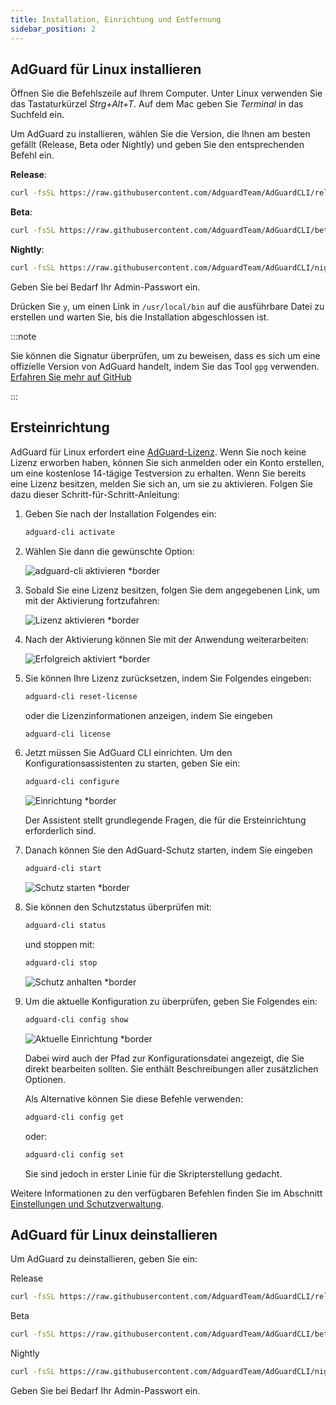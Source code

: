 ```yaml
---
title: Installation, Einrichtung und Entfernung
sidebar_position: 2
---
```


## AdGuard für Linux installieren

Öffnen Sie die Befehlszeile auf Ihrem Computer. Unter Linux verwenden Sie das Tastaturkürzel _Strg+Alt+T_. Auf dem Mac geben Sie _Terminal_ in das Suchfeld ein.

Um AdGuard zu installieren, wählen Sie die Version, die Ihnen am besten gefällt (Release, Beta oder Nightly) und geben Sie den entsprechenden Befehl ein.

**Release**:

```sh
curl -fsSL https://raw.githubusercontent.com/AdguardTeam/AdGuardCLI/release/install.sh | sh -s -- -v
```

**Beta**:

```sh
curl -fsSL https://raw.githubusercontent.com/AdguardTeam/AdGuardCLI/beta/install.sh | sh -s -- -v
```

**Nightly**:

```sh
curl -fsSL https://raw.githubusercontent.com/AdguardTeam/AdGuardCLI/nightly/install.sh | sh -s -- -v
```

Geben Sie bei Bedarf Ihr Admin-Passwort ein.

Drücken Sie `y`, um einen Link in `/usr/local/bin` auf die ausführbare Datei zu erstellen und warten Sie, bis die Installation abgeschlossen ist.

:::note

Sie können die Signatur überprüfen, um zu beweisen, dass es sich um eine offizielle Version von AdGuard handelt, indem Sie das Tool `gpg` verwenden. [Erfahren Sie mehr auf GitHub](https://github.com/AdguardTeam/AdGuardCLI?tab=readme-ov-file#verify-releases)

:::

## Ersteinrichtung

AdGuard für Linux erfordert eine [AdGuard-Lizenz](https://adguard.com/license.html). Wenn Sie noch keine Lizenz erworben haben, können Sie sich anmelden oder ein Konto erstellen, um eine kostenlose 14-tägige Testversion zu erhalten. Wenn Sie bereits eine Lizenz besitzen, melden Sie sich an, um sie zu aktivieren. Folgen Sie dazu dieser Schritt-für-Schritt-Anleitung:

1. Geben Sie nach der Installation Folgendes ein:

   ```sh
   adguard-cli activate
   ```

2. Wählen Sie dann die gewünschte Option:

   ![adguard-cli aktivieren \*border](https://cdn.adtidy.org/content/Kb/ad_blocker/linux/activation1.png)

3. Sobald Sie eine Lizenz besitzen, folgen Sie dem angegebenen Link, um mit der Aktivierung fortzufahren:

   ![Lizenz aktivieren \*border](https://cdn.adtidy.org/content/Kb/ad_blocker/linux/activation2.png)

4. Nach der Aktivierung können Sie mit der Anwendung weiterarbeiten:

   ![Erfolgreich aktiviert \*border](https://cdn.adtidy.org/content/Kb/ad_blocker/linux/activation3.png)

5. Sie können Ihre Lizenz zurücksetzen, indem Sie Folgendes eingeben:

   ```sh
   adguard-cli reset-license
   ```

   oder die Lizenzinformationen anzeigen, indem Sie eingeben

   ```sh
   adguard-cli license
   ```

6. Jetzt müssen Sie AdGuard CLI einrichten. Um den Konfigurationsassistenten zu starten, geben Sie ein:

   ```sh
   adguard-cli configure
   ```

   ![Einrichtung \*border](https://cdn.adtidy.org/content/Kb/ad_blocker/linux/activation4.png)

   Der Assistent stellt grundlegende Fragen, die für die Ersteinrichtung erforderlich sind.

7. Danach können Sie den AdGuard-Schutz starten, indem Sie eingeben

   ```sh
   adguard-cli start
   ```

   ![Schutz starten \*border](https://cdn.adtidy.org/content/Kb/ad_blocker/linux/activation5.png)

8. Sie können den Schutzstatus überprüfen mit:

   ```sh
   adguard-cli status
   ```

   und stoppen mit:

   ```sh
   adguard-cli stop
   ```

   ![Schutz anhalten \*border](https://cdn.adtidy.org/content/Kb/ad_blocker/linux/activation6.png)

9. Um die aktuelle Konfiguration zu überprüfen, geben Sie Folgendes ein:

   ```sh
   adguard-cli config show
   ```

   ![Aktuelle Einrichtung \*border](https://cdn.adtidy.org/content/Kb/ad_blocker/linux/activation7.png)

   Dabei wird auch der Pfad zur Konfigurationsdatei angezeigt, die Sie direkt bearbeiten sollten. Sie enthält Beschreibungen aller zusätzlichen Optionen.

   Als Alternative können Sie diese Befehle verwenden:

   ```sh
   adguard-cli config get
   ```

   oder:

   ```sh
   adguard-cli config set
   ```

   Sie sind jedoch in erster Linie für die Skripterstellung gedacht.

Weitere Informationen zu den verfügbaren Befehlen finden Sie im Abschnitt [Einstellungen und Schutzverwaltung](https://adguard.com/kb/adguard-for-linux/settings/).

## AdGuard für Linux deinstallieren

Um AdGuard zu deinstallieren, geben Sie ein:

Release

```sh
curl -fsSL https://raw.githubusercontent.com/AdguardTeam/AdGuardCLI/release/install.sh | sh -s -- -v -u
```

Beta

```sh
curl -fsSL https://raw.githubusercontent.com/AdguardTeam/AdGuardCLI/beta/install.sh | sh -s -- -v -u
```

Nightly

```sh
curl -fsSL https://raw.githubusercontent.com/AdguardTeam/AdGuardCLI/nightly/install.sh | sh -s -- -v -u
```

Geben Sie bei Bedarf Ihr Admin-Passwort ein.
